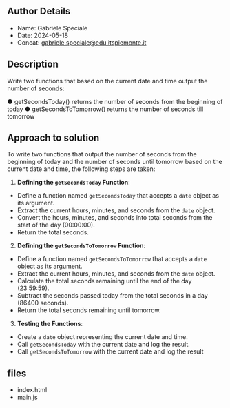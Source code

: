## Author Details

* Name: Gabriele Speciale
* Date: 2024-05-18
* Concat: gabriele.speciale@edu.itspiemonte.it





## Description

Write two functions that based on the current date and time output the number 
of seconds:

● getSecondsToday() returns the number of seconds from the beginning of today
● getSecondsToTomorrow() returns the number of seconds till tomorrow





## Approach to solution

To write two functions that output the number of seconds from the beginning of today and the number of seconds until tomorrow based on the current date and time, the following steps are taken:

1. **Defining the `getSecondsToday` Function**:
- Define a function named `getSecondsToday` that accepts a `date` object as its argument.
- Extract the current hours, minutes, and seconds from the `date` object.
- Convert the hours, minutes, and seconds into total seconds from the start of the day (00:00:00).
- Return the total seconds.

2. **Defining the `getSecondsToTomorrow` Function**:
- Define a function named `getSecondsToTomorrow` that accepts a `date` object as its argument.
- Extract the current hours, minutes, and seconds from the `date` object.
- Calculate the total seconds remaining until the end of the day (23:59:59).
- Subtract the seconds passed today from the total seconds in a day (86400 seconds).
- Return the total seconds remaining until tomorrow.

3. **Testing the Functions**:
- Create a `date` object representing the current date and time.
- Call `getSecondsToday` with the current date and log the result.
- Call `getSecondsToTomorrow` with the current date and log the result





## files

* index.html
* main.js